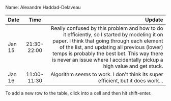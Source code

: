 Name: Alexandre Haddad-Delaveau

| Date   |    Time     |                                                                                                                                                                                                                                                                                                              Update |
|:-------|:-----------:|--------------------------------------------------------------------------------------------------------------------------------------------------------------------------------------------------------------------------------------------------------------------------------------------------------------------:|
| Jan 15 | 21:30-22:00 | Really confused by this problem and how to do it efficiently, so I started by modeling it on paper. I think that going through each element of the list, and updating all previous (lower) temps is probably the best bet. This way there is never an issue where I accidentally pickup a high value and get stuck. |
| Jan 16 | 11:00-11:30 |                                                                                                                                                                                                                                     Algorithm seems to work. I don't think its super efficient, but it does work... |


To add a new row to the table, click into a cell and then hit shift-enter.